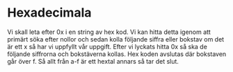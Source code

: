 ﻿# Hexadecimala
Vi skall leta efter 0x i en string av hex kod. Vi kan hitta detta igenom att primärt söka efter nollor och sedan kolla följande siffra eller bokstav om det är ett x så har vi uppfyllt vår uppgift. Efter vi lyckats hitta 0x så ska de följande siffrorna och bokstäverna kollas. Hex koden avslutas där bokstaven går över f. Så allt från a-f är ett hextal annars så tar det slut.
